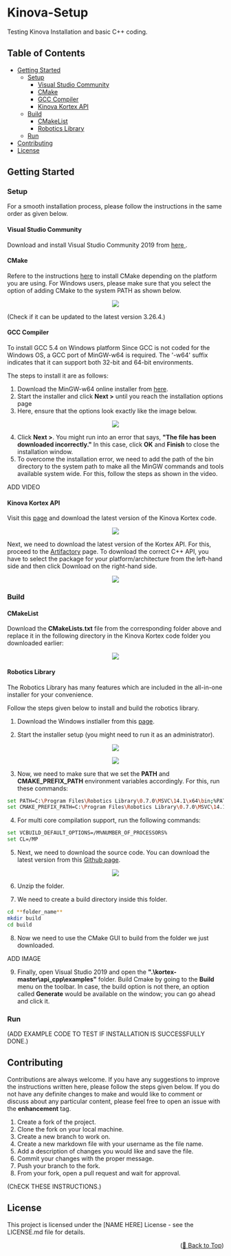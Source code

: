 # Kinova-Setup
Testing Kinova Installation and basic C++ coding.

## Table of Contents

- [Getting Started](#getting-started)
  - [Setup](#setup)
    - [Visual Studio Community](#visual-studio-community)
    - [CMake](#cmake)
    - [GCC Compiler](#gcc-compiler)
    - [Kinova Kortex API](#kinova-kortex-api)
  - [Build](#build)
    - [CMakeList](#cmakelist)
    - [Robotics Library](#robotics-library)
  - [Run](#run)
- [Contributing](#contributing)
- [License](#license)

## Getting Started

### Setup
For a smooth installation process, please follow the instructions in the same order as given below.
#### Visual Studio Community
Download and install Visual Studio Community 2019 from <a href="https://github.com/CARTIN-WP2-4/kinova_test/tree/main/Visual%20Studio%20Installer" target="_blank">here </a>.

#### CMake
Refere to the instructions <a href="https://cmake.org/install/">here</a> to install CMake depending on the platform you are using. For Windows users, please make sure that you select the option of adding CMake to the system PATH as shown below.

<p align="center">
  <img src="./data/CMake_Windows_install_path.png">
</p>

(Check if it can be updated to the latest version 3.26.4.)

#### GCC Compiler
To install GCC 5.4 on Windows platform
Since GCC is not coded for the Windows OS, a GCC port of MinGW-w64 is required. The '-w64' suffix indicates that it can support both 32-bit and 64-bit environments.

The steps to install it are as follows:
1. Download the MinGW-w64 online installer from <a href="https://sourceforge.net/projects/mingw-w64/files/">here</a>.
2. Start the installer and click **Next >** until you reach the installation options page
3. Here, ensure that the options look exactly like the image below.

<p align="center">
  <img src="./data/GCC_Windows_install_settings.png">
</p>

4. Click **Next >**. You might run into an error that says, **"The file has been downloaded incorrectly."** In this case, click **OK** and **Finish** to close the installation window.
5. To overcome the installation error, we need to add the path of the bin directory to the system path to make all the MinGW commands and tools available system wide. For this, follow the steps as shown in the video.

ADD VIDEO

#### Kinova Kortex API
Visit this <a href="https://github.com/Kinovarobotics/kortex">page</a> and download the latest version of the Kinova Kortex code.

<p align="center">
  <img src="./data/Kinova_Code.gif">
</p>

Next, we need to download the latest version of the Kortex API. For this, proceed to the <a href="https://artifactory.kinovaapps.com/ui/repos/tree/General/generic-public%2Fkortex%2FAPI%2F2.3.0%2Fwindows_x86-64_msvc-2019.zip">Artifactory</a> page. To download the correct C++ API, you have to select the package for your platform/architecture from the left-hand side and then click Download on the right-hand side.

<p align="center">
  <img src="./data/KinovaAPI.png">
</p>

### Build
#### CMakeList
Download the **CMakeLists.txt** file from the corresponding folder above and replace it in the following directory in the Kinova Kortex code folder you downloaded earlier:

<p align="center">
  <img src="./data/CMakeList.png">
</p>

#### Robotics Library

The Robotics Library has many features which are included in the all-in-one installer for your convenience.

Follow the steps given below to install and build the robotics library.

1. Download the Windows instlaller from this <a href="https://www.roboticslibrary.org/download">page</a>.

2. Start the installer setup (you might need to run it as an administrator).

<p align="center">
  <img src="./data/RL_Installer_1.png">
</p>

<p align="center">
  <img src="./data/RL_Installer_2.png">
</p>

3. Now, we need to make sure that we set the **PATH** and **CMAKE_PREFIX_PATH** environment variables accordingly. For this, run these commands:
```sh
set PATH=C:\Program Files\Robotics Library\0.7.0\MSVC\14.1\x64\bin;%PATH%
set CMAKE_PREFIX_PATH=C:\Program Files\Robotics Library\0.7.0\MSVC\14.1\x64;%CMAKE_PREFIX_PATH%
```

4. For multi core compilation support, run the following commands:
```sh
set VCBUILD_DEFAULT_OPTIONS=/M%NUMBER_OF_PROCESSORS%
set CL=/MP
```

5. Next, we need to download the source code. You can download the latest version from this <a href="https://github.com/roboticslibrary/rl">Github page</a>.

<p align="center">
  <img src="./data/RL_Source_code.png">
</p>

6. Unzip the folder.

7. We need to create a build directory inside this folder.
```sh
cd **folder_name**
mkdir build
cd build
```

8. Now we need to use the CMake GUI to build from the folder we just downloaded. 

ADD IMAGE

9. Finally, open Visual Studio 2019 and open the **".\kortex-master\api_cpp\examples"** folder. Build Cmake by going to the **Build** menu on the toolbar. In case, the build option is not there, an option called **Generate** would be available on the window; you can go ahead and click it.

### Run
(ADD EXAMPLE CODE TO TEST IF INSTALLATION IS SUCCESSFULLY DONE.)

## Contributing
Contributions are always welcome. If you have any suggestions to improve the instructions written here, please follow the steps given below. If you do not have any definite changes to make and would like to comment or discuss about any particular content, please feel free to open an issue with the **enhancement** tag.

1. Create a fork of the project.
2. Clone the fork on your local machine.
3. Create a new branch to work on.
4. Create a new markdown file with your username as the file name.
5. Add a description of changes you would like and save the file.
4. Commit your changes with the proper message.
5. Push your branch to the fork.
6. From your fork, open a pull request and wait for approval.

(ChECK THESE INSTRUCTIONS.)

## License
This project is licensed under the [NAME HERE] License - see the LICENSE.md file for details.

<p align="right">(<a href="#readme-top">🔼 Back to Top</a>)</p>


